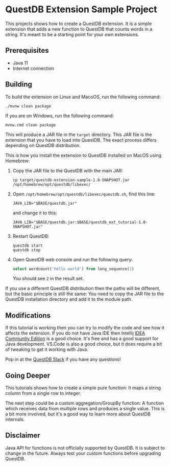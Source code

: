 # QuestDB Extension Sample Project
This projects shows how to create a QuestDB extension. It is a simple extension that adds a new function to QuestDB that counts words in a string. It's meant to be a starting point for your own extensions.

## Prerequisites
* Java 11
* Internet connection

## Building
To build the extension on Linux and MacoOS, run the following command:
```shell
./mvnw clean package
```
If you are on Windows, run the following command:
```shell
mvnw.cmd clean package
```

This will produce a JAR file in the `target` directory. This JAR file is the extension that you have to load into QuestDB. The exact process differs depending on QuestDB distribution.

This is how you install the extension to QuestDB installed on MacOS using Homebrew:
1. Copy the JAR file to the QuestDB with the main JAR:
    ```shell
    cp target/questdb-extension-sample-1.0-SNAPSHOT.jar /opt/homebrew/opt/questdb/libexec/
    ```
2. Open `/opt/homebrew/opt/questdb/libexec/questdb.sh`, find this line:
    ```shell
    JAVA_LIB="$BASE/questdb.jar"
    ```
    and change it to this:
    ```shell
    JAVA_LIB="$BASE/questdb.jar:$BASE/questdb_ext_tutorial-1.0-SNAPSHOT.jar"
    ```
3. Restart QuestDB:
    ```shell
    questdb start
    questdb stop
    ```
4. Open QuestDB web console and run the following query:
    ```sql
    select wordcount('hello world') from long_sequence(1)
    ```
    You should see `2` in the result set.

If you use a different QuestDB distribution then the paths will be different, but the basic principle is still the same: You need to copy the JAR file to the QuestDB installation directory and add it to the module path.

## Modifications
If this tutorial is working then you can try to modify the code and see how it affects the extension. If you do not have Java IDE then Intellij [IDEA Community Edition](https://www.jetbrains.com/idea/download/) is a good choice. It's free and has a good support for Java development. VS.Code is also a good choice, but it does require a bit of tweaking to get it working with Java.

Pop in at the [QuestDB Slack](https://questdb.io/slack) if you have any questions!

## Going Deeper
This tutorials shows how to create a simple pure function: It maps a string column from a single row to integer.

The next step could be a custom aggregation/GroupBy function: A function which receives data from multiple rows and produces a single value. This is a bit more involved, but it's a good way to learn more about QuestDB internals.

## Disclaimer
Java API for functions is not officially supported by QuestDB. It is subject to change in the future. Always test your custom functions before upgrading QuestDB.